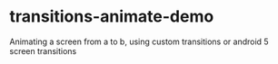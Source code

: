 # transitions-animate-demo
Animating a screen from a to b, using custom transitions or android 5 screen transitions
